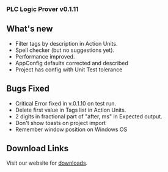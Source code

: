 ### PLC Logic Prover v0.1.11

## What's new
  - Filter tags by description in Action Units.
  - Spell checker (but no suggestions yet).
  - Performance improved.
  - AppConfig defaults corrected and described
  - Project has config with Unit Test tolerance

## Bugs Fixed
  - Critical Error fixed in v.0.1.10 on test run.
  - Delete first value in Tags list in Action Units.
  - 2 digits in fractional part of "after, ms" in Expected output. 
  - Don't show toasts on project import
  - Remember window position on Windows OS

## Download Links
  Visit our website for [downloads](https://www.controlx.io/downloads?utm_source=github&utm_medium=releases).
